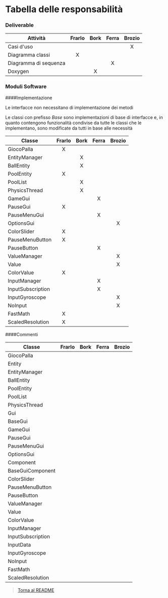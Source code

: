 # Tabella delle responsabilità

### Deliverable

| Attività                      | Frarlo | Bork | Ferra | Brozio |
| ----------------------------- |:------:|:----:|:-----:|:------:|
|Casi d'uso|                    |        |      |X      |        |
|Diagramma classi               |X       |      |       |        |
|Diagramma di sequenza          |        |      |X      |        |
|Doxygen                        |        |X     |       |        |

### Moduli Software

####Implementazione

Le interfacce non necessitano di implementazione dei metodi

Le classi con prefisso _Base_ sono implementazioni di base di interfacce e, 
in quanto contengono funzionalità condivise da tutte le classi che le implementano, 
sono modificate da tutti in base alle necessità

| Classe                        | Frarlo | Bork | Ferra | Brozio |
| ----------------------------- |:------:|:----:|:-----:|:------:|
|GiocoPalla                     |X       |      |       |        |
|EntityManager                  |        |X     |       |        |
|BallEntity                     |        |X     |       |        |
|PoolEntity                     |X       |      |       |        |
|PoolList                       |        |X     |       |        |
|PhysicsThread                  |        |X     |       |        |
|GameGui                        |        |      |X      |        |
|PauseGui                       |X       |      |       |        |
|PauseMenuGui                   |        |      |X      |        |
|OptionsGui                     |        |      |       |X       |
|ColorSlider                    |X       |      |       |        |
|PauseMenuButton                |X       |      |       |        |
|PauseButton                    |        |      |X      |        |
|ValueManager                   |        |      |       |X       |
|Value                          |        |      |       |X       |
|ColorValue                     |X       |      |       |        |
|InputManager                   |        |      |X      |        |
|InputSubscription              |        |      |X      |        |
|InputGyroscope                 |        |      |       |X       |
|NoInput                        |        |      |       |X       |
|FastMath                       |X       |      |       |        |
|ScaledResolution               |X       |      |       |        |

####Commenti

| Classe                        | Frarlo | Bork | Ferra | Brozio |
| ----------------------------- |:------:|:----:|:-----:|:------:|
|GiocoPalla                     |        |      |       |        |
|Entity                         |        |      |       |        |
|EntityManager                  |        |      |       |        |
|BallEntity                     |        |      |       |        |
|PoolEntity                     |        |      |       |        |
|PoolList                       |        |      |       |        |
|PhysicsThread                  |        |      |       |        |
|Gui                            |        |      |       |        |
|BaseGui                        |        |      |       |        |
|GameGui                        |        |      |       |        |
|PauseGui                       |        |      |       |        |
|PauseMenuGui                   |        |      |       |        |
|OptionsGui                     |        |      |       |        |
|Component                      |        |      |       |        |
|BaseGuiComponent               |        |      |       |        |
|ColorSlider                    |        |      |       |        |
|PauseMenuButton                |        |      |       |        |
|PauseButton                    |        |      |       |        |
|ValueManager                   |        |      |       |        |
|Value                          |        |      |       |        |
|ColorValue                     |        |      |       |        |
|InputManager                   |        |      |       |        |
|InputSubscription              |        |      |      |        |
|InputData                      |        |      |       |        |
|InputGyroscope                 |        |      |       |        |
|NoInput                        |        |      |       |        |
|FastMath                       |        |      |       |        |
|ScaledResolution               |        |      |       |        |


> [Torna al README](../README.md)
